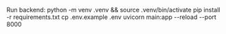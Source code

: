 Run backend:
python -m venv .venv && source .venv/bin/activate
pip install -r requirements.txt
cp .env.example .env
uvicorn main:app --reload --port 8000
